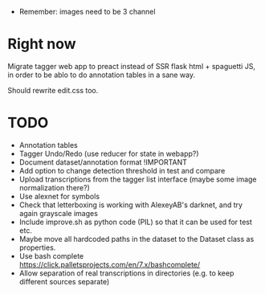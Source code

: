 - Remember: images need to be 3 channel

# Right now

Migrate tagger web app to preact instead of SSR flask html + spaguetti JS, in
order to be ablo to do annotation tables in a sane way.

Should rewrite edit.css too.

# TODO

- Annotation tables
- Tagger Undo/Redo (use reducer for state in webapp?)
- Document dataset/annotation format !IMPORTANT
- Add option to change detection threshold in test and compare
- Upload transcriptions from the tagger list interface (maybe some image
    normalization there?)
- Use alexnet for symbols
- Check that letterboxing is working with AlexeyAB's darknet, and try again
  grayscale images
- Include improve.sh as python code (PIL) so that it can be used for test etc.
- Maybe move all hardcoded paths in the dataset to the Dataset class as properties.
- Use bash complete https://click.palletsprojects.com/en/7.x/bashcomplete/
- Allow separation of real transcriptions in directories (e.g. to keep different
    sources separate)
